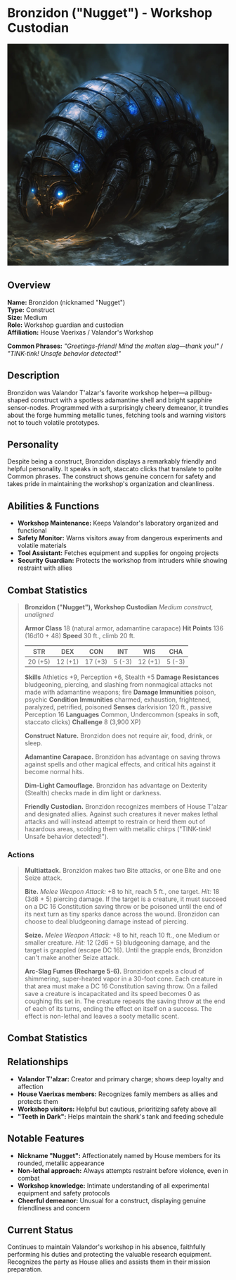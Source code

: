 # Bronzidon ("Nugget") - Workshop Custodian

<link rel="stylesheet" href="../drow_theme.css">

![Bronzidon](images/bronzidon.webp)

## Overview
**Name:** Bronzidon (nicknamed "Nugget")  
**Type:** Construct  
**Size:** Medium  
**Role:** Workshop guardian and custodian  
**Affiliation:** House Vaerixas / Valandor's Workshop  

**Common Phrases:** *"Greetings-friend! Mind the molten slag—thank you!"* / *"TINK-tink! Unsafe behavior detected!"*

## Description
Bronzidon was Valandor T'alzar's favorite workshop helper—a pillbug-shaped construct with a spotless adamantine shell and bright sapphire sensor-nodes. Programmed with a surprisingly cheery demeanor, it trundles about the forge humming metallic tunes, fetching tools and warning visitors not to touch volatile prototypes.

## Personality
Despite being a construct, Bronzidon displays a remarkably friendly and helpful personality. It speaks in soft, staccato clicks that translate to polite Common phrases. The construct shows genuine concern for safety and takes pride in maintaining the workshop's organization and cleanliness.

## Abilities & Functions
- **Workshop Maintenance:** Keeps Valandor's laboratory organized and functional
- **Safety Monitor:** Warns visitors away from dangerous experiments and volatile materials
- **Tool Assistant:** Fetches equipment and supplies for ongoing projects
- **Security Guardian:** Protects the workshop from intruders while showing restraint with allies

## Combat Statistics

> **Bronzidon ("Nugget"), Workshop Custodian**
> *Medium construct, unaligned*
> 
> **Armor Class** 18 (natural armor, adamantine carapace)
> **Hit Points** 136 (16d10 + 48)
> **Speed** 30 ft., climb 20 ft.
> 
> | STR     | DEX     | CON     | INT    | WIS     | CHA    |
> |---------|---------|---------|--------|---------|--------|
> | 20 (+5) | 12 (+1) | 17 (+3) | 5 (-3) | 12 (+1) | 5 (-3) |
> 
> **Skills** Athletics +9, Perception +6, Stealth +5
> **Damage Resistances** bludgeoning, piercing, and slashing from nonmagical attacks not made with adamantine weapons; fire
> **Damage Immunities** poison, psychic
> **Condition Immunities** charmed, exhaustion, frightened, paralyzed, petrified, poisoned
> **Senses** darkvision 120 ft., passive Perception 16
> **Languages** Common, Undercommon (speaks in soft, staccato clicks)
> **Challenge** 8 (3,900 XP)
> 
> **Construct Nature.** Bronzidon does not require air, food, drink, or sleep.
> 
> **Adamantine Carapace.** Bronzidon has advantage on saving throws against spells and other magical effects, and critical hits against it become normal hits.
> 
> **Dim-Light Camouflage.** Bronzidon has advantage on Dexterity (Stealth) checks made in dim light or darkness.
> 
> **Friendly Custodian.** Bronzidon recognizes members of House T'alzar and designated allies. Against such creatures it never makes lethal attacks and will instead attempt to restrain or herd them out of hazardous areas, scolding them with metallic chirps ("TINK-tink! Unsafe behavior detected!").

### Actions

> **Multiattack.** Bronzidon makes two Bite attacks, or one Bite and one Seize attack.
> 
> **Bite.** *Melee Weapon Attack:* +8 to hit, reach 5 ft., one target. *Hit:* 18 (3d8 + 5) piercing damage. If the target is a creature, it must succeed on a DC 16 Constitution saving throw or be poisoned until the end of its next turn as tiny sparks dance across the wound. Bronzidon can choose to deal bludgeoning damage instead of piercing.
> 
> **Seize.** *Melee Weapon Attack:* +8 to hit, reach 10 ft., one Medium or smaller creature. *Hit:* 12 (2d6 + 5) bludgeoning damage, and the target is grappled (escape DC 16). Until the grapple ends, Bronzidon can't make another Seize attack.
> 
> **Arc-Slag Fumes (Recharge 5-6).** Bronzidon expels a cloud of shimmering, super-heated vapor in a 30-foot cone. Each creature in that area must make a DC 16 Constitution saving throw. On a failed save a creature is incapacitated and its speed becomes 0 as coughing fits set in. The creature repeats the saving throw at the end of each of its turns, ending the effect on itself on a success. The effect is non-lethal and leaves a sooty metallic scent.


## Combat Statistics

<div id="bronzidon-statblock"></div>

<script>
// Wait for page load to ensure all scripts are available
document.addEventListener('DOMContentLoaded', function() {
  setTimeout(function() {
    // Load statblock from JSON file
    loadJsonStatblock('json/bronzidon.json', 'bronzidon-statblock');
  }, 100);
});
</script>

## Relationships
- **Valandor T'alzar:** Creator and primary charge; shows deep loyalty and affection
- **House Vaerixas members:** Recognizes family members as allies and protects them
- **Workshop visitors:** Helpful but cautious, prioritizing safety above all
- **"Teeth in Dark":** Helps maintain the shark's tank and feeding schedule

## Notable Features
- **Nickname "Nugget":** Affectionately named by House members for its rounded, metallic appearance
- **Non-lethal approach:** Always attempts restraint before violence, even in combat
- **Workshop knowledge:** Intimate understanding of all experimental equipment and safety protocols
- **Cheerful demeanor:** Unusual for a construct, displaying genuine friendliness and concern

## Current Status
Continues to maintain Valandor's workshop in his absence, faithfully performing his duties and protecting the valuable research equipment. Recognizes the party as House allies and assists them in their mission preparation.